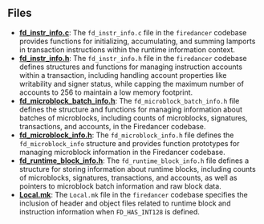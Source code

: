 
## Files
- **[fd_instr_info.c](info/fd_instr_info.c.driver.md)**: The `fd_instr_info.c` file in the `firedancer` codebase provides functions for initializing, accumulating, and summing lamports in transaction instructions within the runtime information context.
- **[fd_instr_info.h](info/fd_instr_info.h.driver.md)**: The `fd_instr_info.h` file in the `firedancer` codebase defines structures and functions for managing instruction accounts within a transaction, including handling account properties like writability and signer status, while capping the maximum number of accounts to 256 to maintain a low memory footprint.
- **[fd_microblock_batch_info.h](info/fd_microblock_batch_info.h.driver.md)**: The `fd_microblock_batch_info.h` file defines the structure and functions for managing information about batches of microblocks, including counts of microblocks, signatures, transactions, and accounts, in the Firedancer codebase.
- **[fd_microblock_info.h](info/fd_microblock_info.h.driver.md)**: The `fd_microblock_info.h` file defines the `fd_microblock_info` structure and provides function prototypes for managing microblock information in the Firedancer codebase.
- **[fd_runtime_block_info.h](info/fd_runtime_block_info.h.driver.md)**: The `fd_runtime_block_info.h` file defines a structure for storing information about runtime blocks, including counts of microblocks, signatures, transactions, and accounts, as well as pointers to microblock batch information and raw block data.
- **[Local.mk](info/Local.mk.driver.md)**: The `Local.mk` file in the `firedancer` codebase specifies the inclusion of header and object files related to runtime block and instruction information when `FD_HAS_INT128` is defined.
